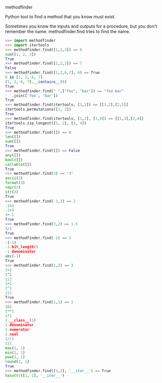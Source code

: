 methodfinder

Python tool to find a method that you know must exist.

Sometimes you know the inputs and outputs for a procedure, but you don't remember the name.
methodfinder.find tries to find the name.

```python
>>> import methodfinder
>>> import itertools
>>> methodfinder.find([1,2,3]) == 6
sum([1, 2, 3])
True
>>> methodfinder.find([1,2,3]) == 7
False
>>> methodfinder.find([1,2,6,7], 6) == True
6 in [1, 2, 6, 7]
[1, 2, 6, 7].__contains__(6)
True
>>> methodfinder.find(" ",["foo", "bar"]) == "foo bar"
' '.join(['foo', 'bar'])
True
>>> methodfinder.find(itertools, [1,2]) == [[1,2],[2,1]]
itertools.permutations([1, 2])
True
>>> methodfinder.find(itertools, [1,2], [3,4]) == [[1,3],[2,4]]
itertools.zip_longest([1, 2], [3, 4])
True
>>> methodfinder.find([]) == 0
len([])
sum([])
True
>>> methodfinder.find([]) == False
any([])
bool([])
callable([])
True
>>> methodfinder.find(3) == "3"
ascii(3)
format(3)
repr(3)
str(3)
True
>>> methodfinder.find(-1,3) == 2
-1%3
-1+3
3+-1
True
>>> methodfinder.find(3,2) == 1.5
3/2
True
>>> methodfinder.find(-1) == 1
-(-1)
-1.bit_length()
-1.denominator
abs(-1)
True
>>> methodfinder.find(1,2) == 3
1+2
1^2
1|2
2+1
2^1
2|1
True
>>> methodfinder.find(1,1) == 1
1&1
1**1
1*1
1.__class__(1)
1.denominator
1.numerator
1.real
1//1
1|1
max(1, 1)
min(1, 1)
pow(1, 1)
round(1, 1)
True
>>> methodfinder.find([1,2], '__iter__') == True
hasattr([1, 2], '__iter__')
```
